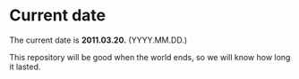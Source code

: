 # Current date

The current date is **2011.03.20.** (YYYY.MM.DD.)

This repository will be good when the world ends, so we will know how long it lasted.
